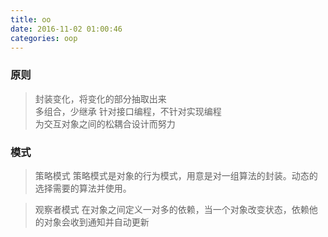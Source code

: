 ```yaml
---
title: oo
date: 2016-11-02 01:00:46
categories: oop
---
```


### 原则
>封装变化，将变化的部分抽取出来  
 多组合，少继承
 针对接口编程，不针对实现编程  
 为交互对象之间的松耦合设计而努力  
 


### 模式
>策略模式 策略模式是对象的行为模式，用意是对一组算法的封装。动态的选择需要的算法并使用。

>观察者模式 在对象之间定义一对多的依赖，当一个对象改变状态，依赖他的对象会收到通知并自动更新